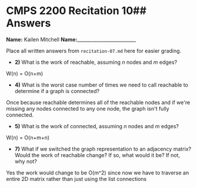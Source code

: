 # CMPS 2200 Recitation 10## Answers

**Name:** Kailen Mitchell
**Name:**_________________________


Place all written answers from `recitation-07.md` here for easier grading.



- **2)** What is the work of reachable, assuming $n$ nodes and $m$ edges?

W(n) = O(n+m)

- **4)** What is the worst case number of times we need to call reachable to determine if a graph is connected?

Once because reachable determines all of the reachable nodes and if we're missing any nodes connected to any one node, the graph isn't fully connected.

- **5)** What is the work of connected, assuming $n$ nodes and $m$ edges?

W(n) = O(n+m+n)

- **7)** What if we switched the graph representation to an adjacency matrix? Would the work of reachable change? If so, what would it be? If not, why not?

Yes the work would change to be O(m^2) since now we have to traverse an entire 2D matrix rather than just using the list connections
